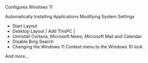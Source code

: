 Configures Windows 11

Automatically
Installing Applications
Modifying System Settings
 - Start Layout
 - Desktop Layout | Add ThisPC | 
 - Uninstall Cortana, Microsoft News, Microsoft Mail and Calendar
 - Disable Bing Search
 - Changing the Windows 11 Context menu to the Windows 10 look

And more...
